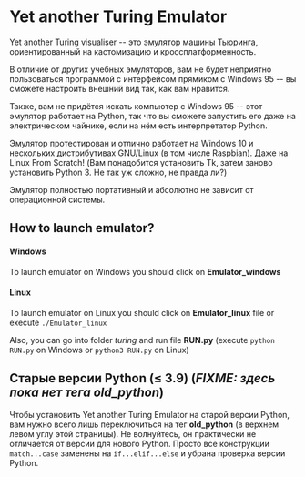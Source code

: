 # Yet another Turing Emulator

Yet another Turing visualiser -- это эмулятор машины Тьюринга, ориентированный на кастомизацию и кроссплатформенность.

В отличие от других учебных эмуляторов, вам не будет неприятно пользоваться программой с интерфейсом прямиком с Windows 95 -- вы сможете настроить внешний вид так, как вам нравится.

Также, вам не придётся искать компьютер с Windows 95 -- этот эмулятор работает на Python, так что вы сможете запустить его даже на электрическом чайнике, если на нём есть интерпретатор Python.

Эмулятор протестирован и отлично работает на Windows 10 и нескольких дистрибутивах GNU/Linux (в том числе Raspbian). Даже на Linux From Scratch! (Вам понадобится установить Tk, затем заново установить Python 3. Не так уж сложно, не правда ли?) 

Эмулятор полностью портативный и абсолютно не зависит от операционной системы.

## How to launch emulator?

#### Windows
  To launch emulator on Windows you should click on **Emulator_windows**
#### Linux
  To launch emulator on Linux you should click on **Emulator_linux** file or execute `./Emulator_linux`
  
Also, you can go into folder *turing* and run file **RUN.py** (execute `python RUN.py` on Windows or `python3 RUN.py` on Linux)

## Старые версии Python ($\leq$ 3.9)       (***FIXME: здесь пока нет тега old_python***) 
  Чтобы установить Yet another Turing Emulator на старой версии Python, вам нужно всего лишь переключиться на тег **old_python** (в верхнем левом углу этой страницы). 
  Не волнуйтесь, он практически не отличается от версии для нового Python. Просто все конструкции `match...case` заменены на `if...elif...else` и убрана проверка версии Python. 
